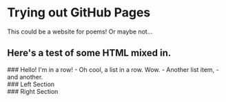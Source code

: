 # Trying out GitHub Pages
This could be a website for poems! Or maybe not...

## Here's a test of some HTML mixed in.
<div class='row'>
    ### Hello! I'm in a row!
    - Oh cool, a list in a row. Wow.
    - Another list item,
    - and another.
</div>
<div class='row'>
    <div class='col'>
        ### Left Section
    </div>
    <div class='col'>
        ### Right Section
    </div>
</div>